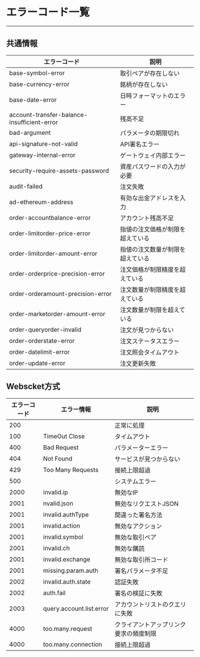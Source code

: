 
# エラーコード一覧
-------------------------------------
## 共通情報
エラーコード | 説明
------------ | ------------
base-symbol-error | 取引ペアが存在しない
base-currency-error | 銘柄が存在しない
base-date-error | 日時フォーマットのエラー
account-transfer-balance-insufficient-error |  残高不足
bad-argument | パラメータの期限切れ
api-signature-not-valid | API署名エラー
gateway-internal-error | ゲートウェイ内部エラー
security-require-assets-password | 資産パスワードの入力が必要
audit-failed | 注文失敗
ad-ethereum-address | 有効な出金アドレスを入力
order-accountbalance-error | アカウント残高不足
order-limitorder-price-error | 指値の注文価格が制限を超えている
order-limitorder-amount-error	 | 指値の注文数量が制限を超えている
order-orderprice-precision-error | 注文価格が制限精度を超えている
order-orderamount-precision-error | 注文数量が制限精度を超えている
order-marketorder-amount-error | 注文数量が制限を超えている
order-queryorder-invalid | 注文が見つからない
order-orderstate-error | 注文ステータスエラー
order-datelimit-error | 注文照会タイムアウト
order-update-error | 注文更新失敗


## Webscket方式
エラーコード | エラー情報 | 説明
------------ | ------------ | ------------
200 |  | 正常に処理
100 | TimeOut Close | タイムアウト
400| Bad Request | パラメーターエラー
404 | Not Found | サービスが見つからない
429 | Too Many Requests | 接続上限超過
500 |  | システムエラー
2000 | invalid.ip | 無効なIP
2001 | nvalid.json | 無効なリクエストJSON
2001 | invalid.authType | 間違った署名方法
2001 | invalid.action | 無効なアクション
2001 | invalid.symbol | 無効な取引ペア
2001 | invalid.ch | 無効な購読
2001 | invalid.exchange | 無効な取引所コード
2001 | missing.param.auth | 署名パラメータ不足
2002 | invalid.auth.state | 認証失敗
2002 | auth.fail | 署名の検証に失敗
2003 | query.account.list.error | アカウントリストのクエリに失敗
4000 | too.many.request | クライアントアップリンク要求の頻度制限
4000 | too.many.connection | 接続上限超過

